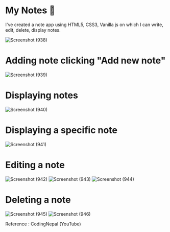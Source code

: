 # My Notes 📝
I've created a note app using HTML5, CSS3, Vanilla js on which I can write, edit, delete, display notes.


![Screenshot (938)](https://github.com/user-attachments/assets/f1709338-370d-4ee1-91ae-678367fbf9be)
# Adding note clicking "Add new note"
![Screenshot (939)](https://github.com/user-attachments/assets/cc9710da-3bc3-4538-9150-13f94fbdbe1a)
# Displaying notes
![Screenshot (940)](https://github.com/user-attachments/assets/af7a1de6-3870-4ff9-b5b0-4cf2f77049c8)
# Displaying a specific note
![Screenshot (941)](https://github.com/user-attachments/assets/ca7e9885-a9d4-41a7-9d4e-fa48ce7492b8)
# Editing a note
![Screenshot (942)](https://github.com/user-attachments/assets/ba920d1e-4835-4d0e-85ca-f2912a8b2238)
![Screenshot (943)](https://github.com/user-attachments/assets/d4450779-b55d-4b01-ba19-400fdb59a585)
![Screenshot (944)](https://github.com/user-attachments/assets/12da3a5f-1fe9-409a-8169-f3fae00b1e28)
# Deleting a note
![Screenshot (945)](https://github.com/user-attachments/assets/3b0b478f-b5b3-4fba-8760-79354b089942)
![Screenshot (946)](https://github.com/user-attachments/assets/6d6c1bf9-c5f2-435b-bca6-10c8c74c32fc)



Reference : CodingNepal (YouTube) 
